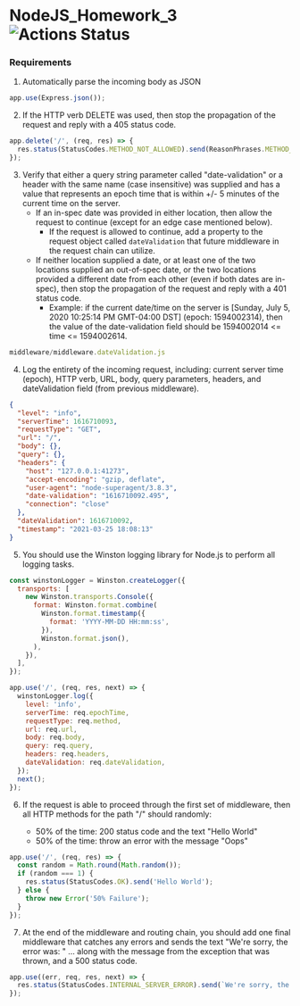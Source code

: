# NodeJS_Homework_3 ![Actions Status](https://github.com/ArthurVardevanyan/NodeJS_Homework_3/workflows/nodeJS/badge.svg)

### Requirements 


1. Automatically parse the incoming body as JSON
```Javascript
app.use(Express.json()); 
```

2. If the HTTP verb DELETE was used, then stop the propagation of the request and reply with a 405 status code.
```Javascript
app.delete('/', (req, res) => {
  res.status(StatusCodes.METHOD_NOT_ALLOWED).send(ReasonPhrases.METHOD_NOT_ALLOWED);
});
```
3. Verify that either a query string parameter called "date-validation" or a header with the same name (case insensitive) was supplied and has a value that represents an epoch time that is within +/- 5 minutes of the current time on the server.
    * If an in-spec date was provided in either location, then allow the request to continue (except for an edge case mentioned below).
        * If the request is allowed to continue, add a property to the request object called `dateValidation` that future middleware in the request chain can utilize.
    * If neither location supplied a date, or at least one of the two locations supplied an out-of-spec date, or the two locations provided a different date from each other (even if both dates are in-spec), then stop the propagation of the request and reply with a 401 status code.
        * Example: if the current date/time on the server is [Sunday, July 5, 2020 10:25:14 PM GMT-04:00 DST] (epoch: 1594002314), then the value of the date-validation field should be 1594002014 <= time <= 1594002614.

```Javascript
middleware/middleware.dateValidation.js
```

4. Log the entirety of the incoming request, including: current server time (epoch), HTTP verb, URL, body, query parameters, headers, and dateValidation field (from previous middleware).
```json
{
  "level": "info",
  "serverTime": 1616710093,
  "requestType": "GET",
  "url": "/",
  "body": {},
  "query": {},
  "headers": {
    "host": "127.0.0.1:41273",
    "accept-encoding": "gzip, deflate",
    "user-agent": "node-superagent/3.8.3",
    "date-validation": "1616710092.495",
    "connection": "close"
  },
  "dateValidation": 1616710092,
  "timestamp": "2021-03-25 18:08:13"
}
```
5. You should use the Winston logging library for Node.js to perform all logging tasks.
```Javascript
const winstonLogger = Winston.createLogger({
  transports: [
    new Winston.transports.Console({
      format: Winston.format.combine(
        Winston.format.timestamp({
          format: 'YYYY-MM-DD HH:mm:ss',
        }),
        Winston.format.json(),
      ),
    }),
  ],
});
```
```JavaScript
app.use('/', (req, res, next) => {
  winstonLogger.log({
    level: 'info',
    serverTime: req.epochTime,
    requestType: req.method,
    url: req.url,
    body: req.body,
    query: req.query,
    headers: req.headers,
    dateValidation: req.dateValidation,
  });
  next();
});
```
6. If the request is able to proceed through the first set of middleware, then all HTTP methods for the path "/" should randomly:

    * 50% of the time: 200 status code and the text "Hello World"
    * 50% of the time: throw an error with the message "Oops"
```Javascript
app.use('/', (req, res) => {
  const random = Math.round(Math.random());
  if (random === 1) {
    res.status(StatusCodes.OK).send('Hello World');
  } else {
    throw new Error('50% Failure');
  }
});
```
7. At the end of the middleware and routing chain, you should add one final middleware that catches any errors and sends the text "We're sorry, the error was: " ... along with the message from the exception that was thrown, and a 500 status code.
```JavaScript
app.use((err, req, res, next) => {
  res.status(StatusCodes.INTERNAL_SERVER_ERROR).send(`We're sorry, the error was: ${ReasonPhrases.INTERNAL_SERVER_ERROR}`);
});
```
